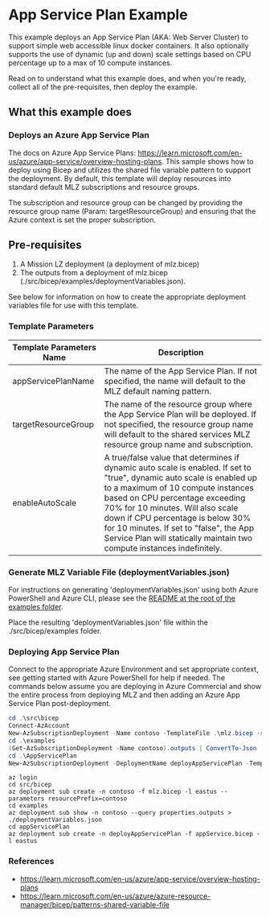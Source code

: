 # App Service Plan Example

This example deploys an App Service Plan (AKA: Web Server Cluster) to support simple web accessible linux docker containers.  It also optionally supports the use of dynamic (up and down) scale settings based on CPU percentage up to a max of 10 compute instances.

Read on to understand what this example does, and when you're ready, collect all of the pre-requisites, then deploy the example.

## What this example does

### Deploys an Azure App Service Plan

The docs on Azure App Service Plans: <https://learn.microsoft.com/en-us/azure/app-service/overview-hosting-plans>.  This sample shows how to deploy using Bicep and utilizes the shared file variable pattern to support the deployment.  By default, this template will deploy resources into standard default MLZ subscriptions and resource groups.  

The subscription and resource group can be changed by providing the resource group name (Param: targetResourceGroup) and ensuring that the Azure context is set the proper subscription.  

## Pre-requisites

1. A Mission LZ deployment (a deployment of mlz.bicep)
2. The outputs from a deployment of mlz.bicep (./src/bicep/examples/deploymentVariables.json).  

See below for information on how to create the appropriate deployment variables file for use with this template.

### Template Parameters

Template Parameters Name | Description
-----------------------| -----------
appServicePlanName | The name of the App Service Plan.  If not specified, the name will default to the MLZ default naming pattern.  
targetResourceGroup | The name of the resource group where the App Service Plan will be deployed.   If not specified, the resource group name will default to the shared services MLZ resource group name and subscription.
enableAutoScale | A true/false value that determines if dynamic auto scale is enabled.  If set to "true", dynamic auto scale is enabled up to a maximum of 10 compute instances based on CPU percentage exceeding 70% for 10 minutes.   Will also scale down if CPU percentage is below 30% for 10 minutes.  If set to "false", the App Service Plan will statically maintain two compute instances indefinitely.

### Generate MLZ Variable File (deploymentVariables.json)

For instructions on generating 'deploymentVariables.json' using both Azure PowerShell and Azure CLI, please see the [README at the root of the examples folder](..\README.md).

Place the resulting 'deploymentVariables.json' file within the ./src/bicep/examples folder.

### Deploying App Service Plan

Connect to the appropriate Azure Environment and set appropriate context, see getting started with Azure PowerShell for help if needed.  The commands below assume you are deploying in Azure Commercial and show the entire process from deploying MLZ and then adding an Azure App Service Plan post-deployment.

```PowerShell
cd .\src\bicep
Connect-AzAccount
New-AzSubscriptionDeployment -Name contoso -TemplateFile .\mlz.bicep -resourcePrefix 'contoso' -Location 'eastus'
cd .\examples
(Get-AzSubscriptionDeployment -Name contoso).outputs | ConvertTo-Json | Out-File -FilePath .\deploymentVariables.json
cd .\AppServicePlan
New-AzSubscriptionDeployment -DeploymentName deployAppServicePlan -TemplateFile .\appService.bicep -Location 'eastus'
```

```Azure CLI
az login
cd src/bicep
az deployment sub create -n contoso -f mlz.bicep -l eastus --parameters resourcePrefix=contoso
cd examples
az deployment sub show -n contoso --query properties.outputs > ./deploymentVariables.json
cd appServicePlan
az deployment sub create -n deployAppServicePlan -f appService.bicep -l eastus
```

### References

* <https://learn.microsoft.com/en-us/azure/app-service/overview-hosting-plans>
* <https://learn.microsoft.com/en-us/azure/azure-resource-manager/bicep/patterns-shared-variable-file>
